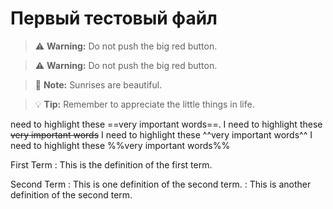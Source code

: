 # Первый тестовый файл

> :warning: **Warning:** Do not push the big red button.

> :warning: **Warning:** Do not push the big red button.

> :memo: **Note:** Sunrises are beautiful.

> :bulb: **Tip:** Remember to appreciate the little things in life.

need to highlight these ==very important words==.
I need to highlight these ~~very important words~~
I need to highlight these ^^very important words^^
I need to highlight these %%very important words%%
 
First Term
: This is the definition of the first term.

Second Term
: This is one definition of the second term.
: This is another definition of the second term.